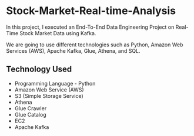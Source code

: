 # Stock-Market-Real-time-Analysis

In this project, I executed an End-To-End Data Engineering Project on Real-Time Stock Market Data using Kafka.

We are going to use different technologies such as Python, Amazon Web Services (AWS), Apache Kafka, Glue, Athena, and SQL.

## Technology Used

- Programming Language - Python
- Amazon Web Service (AWS)
- S3 (Simple Storage Service)
- Athena
- Glue Crawler
- Glue Catalog
- EC2
- Apache Kafka
